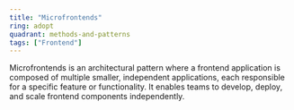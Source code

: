 ```yaml
---
title: "Microfrontends"
ring: adopt
quadrant: methods-and-patterns
tags: ["Frontend"]
---
```


Microfrontends is an architectural pattern where a frontend application is composed of multiple smaller, independent applications, each responsible for a specific feature or functionality. It enables teams to develop, deploy, and scale frontend components independently.